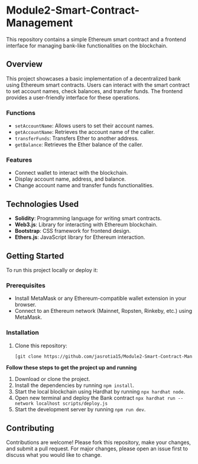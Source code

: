 # Module2-Smart-Contract-Management

This repository contains a simple Ethereum smart contract and a frontend interface for managing bank-like functionalities on the blockchain.


## Overview

This project showcases a basic implementation of a decentralized bank using Ethereum smart contracts. Users can interact with the smart contract to set account names, check balances, and transfer funds. The frontend provides a user-friendly interface for these operations.


### Functions

- `setAccountName`: Allows users to set their account names.
- `getAccountName`: Retrieves the account name of the caller.
- `transferFunds`: Transfers Ether to another address.
- `getBalance`: Retrieves the Ether balance of the caller.


### Features

- Connect wallet to interact with the blockchain.
- Display account name, address, and balance.
- Change account name and transfer funds functionalities.

## Technologies Used

- **Solidity**: Programming language for writing smart contracts.
- **Web3.js**: Library for interacting with Ethereum blockchain.
- **Bootstrap**: CSS framework for frontend design.
- **Ethers.js**: JavaScript library for Ethereum interaction.

## Getting Started

To run this project locally or deploy it:

### Prerequisites

- Install MetaMask or any Ethereum-compatible wallet extension in your browser.
- Connect to an Ethereum network (Mainnet, Ropsten, Rinkeby, etc.) using MetaMask.

### Installation

1. Clone this repository:
   ```bash
   [git clone https://github.com/jasrotia15/Module2-Smart-Contract-Management-.git]
   ```

**Follow these steps to get the project up and running**
  1. Download or clone the project.
  2. Install the dependencies by running `npm install`.
  3. Start the local blockchain using Hardhat by running `npx hardhat node`.
  4. Open new terminal and deploy the Bank contract `npx hardhat run --network localhost scripts/deploy.js`
  5. Start the development server by running `npm run dev`.

## Contributing

Contributions are welcome! Please fork this repository, make your changes, and submit a pull request. For major changes, please open an issue first to discuss what you would like to change.

